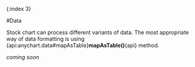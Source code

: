 {:index 3}

#Data

Stock chart can process different variants of data. The most appropriate way of data formatting is using {api:anychart.data#mapAsTable}**mapAsTable()**{api} method.

*coming soon*